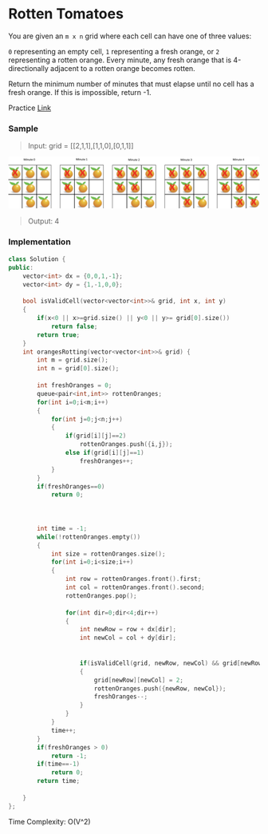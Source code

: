 # Rotten Tomatoes

You are given an `m x n` grid where each cell can have one of three values:

`0` representing an empty cell,
`1` representing a fresh orange, or
`2` representing a rotten orange.
Every minute, any fresh orange that is 4-directionally adjacent to a rotten orange becomes rotten.

Return the minimum number of minutes that must elapse until no cell has a fresh orange. If this is impossible, return -1.

Practice [Link](https://leetcode.com/problems/rotting-oranges/description/)

### Sample
> Input: grid = [[2,1,1],[1,1,0],[0,1,1]]
> 
![Alt text](/images/graph-e.png)

> Output: 4

### Implementation

```cpp
class Solution {
public:
    vector<int> dx = {0,0,1,-1};
    vector<int> dy = {1,-1,0,0};

    bool isValidCell(vector<vector<int>>& grid, int x, int y)
    {
        if(x<0 || x>=grid.size() || y<0 || y>= grid[0].size())
            return false;
        return true;
    }
    int orangesRotting(vector<vector<int>>& grid) {
        int m = grid.size();
        int n = grid[0].size();

        int freshOranges = 0;
        queue<pair<int,int>> rottenOranges;
        for(int i=0;i<m;i++)
        {
            for(int j=0;j<n;j++)
            {
                if(grid[i][j]==2)
                    rottenOranges.push({i,j});
                else if(grid[i][j]==1)
                    freshOranges++;
            }
        }
        if(freshOranges==0)
            return 0;

        

        int time = -1;
        while(!rottenOranges.empty())
        {
            int size = rottenOranges.size();
            for(int i=0;i<size;i++)
            {
                int row = rottenOranges.front().first;
                int col = rottenOranges.front().second;
                rottenOranges.pop();

                for(int dir=0;dir<4;dir++)
                {
                    int newRow = row + dx[dir];
                    int newCol = col + dy[dir];
                    

                    if(isValidCell(grid, newRow, newCol) && grid[newRow][newCol]==1)
                    {
                        grid[newRow][newCol] = 2;
                        rottenOranges.push({newRow, newCol});
                        freshOranges--;
                    }
                }
            }
            time++;
        }
        if(freshOranges > 0)
            return -1;
        if(time==-1)
            return 0;
        return time;

    }
};
```

Time Complexity: O(V^2)